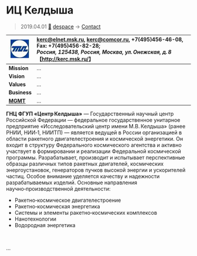 # ИЦ Келдыша
> 2019.04.01 [🚀](../../index/index.md) [despace](../index.md) → [Contact](../contact.md)

|[![](../f/contact/i/ic_keldysh_logo1_thumb.webp)](../f/contact/i/ic_keldysh_logo1.png)|<kerc@elnet.msk.ru>, <kerc@comcor.ru>, +7(495)456-46-08, Fax: +7(495)456-82-28;<br> *Россия, 125438, Россия, Москва, ул. Онежская, д. 8*<br> 【<http://kerc.msk.ru/>】|
|:--|:--|
|**Mission**|…|
|**Vision**|…|
|**Values**|…|
|**Business**|…|
|**[MGMT](../mgmt.md)**|…|

**ГНЦ ФГУП «Центр Келдыша»** — Государственный научный центр Российской Федерации — федеральное государственное унитарное предприятие «Исследовательский центр имени М.В. Келдыша» (ранее РНИИ, НИИ‑1, НИИТП) — является ведущей в России организацией в области ракетного двигателестроения и космической энергетики. Он входит в структуру Федерального космического агентства и активно участвует в формировании и реализации Федеральной космической программы. Разрабатывает, производит и испытывает перспективные образцы различных типов ракетных двигателей, космических энергоустановок, генераторов пучков высокой энергии и ускорителей частиц. Особое внимание уделяется качеству и надежности разрабатываемых изделий. Основные направления научно‑производственной деятельности:

   - Ракетно‑космическое двигателестроение
   - Ракетно‑космическая энергетика
   - Системы и элементы ракетно‑космических комплексов
   - Нанотехнологии
   - Водородная энергетика


<p style="page-break-after:always"> </p>

…
